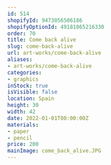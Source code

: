 ```yaml
---
id: 514
shopifyId: 9473056506186
shopifyOptionId: 49181065216330
order: 70
title: Сome back alive
slug: сome-back-alive
url: art-works/come-back-alive
aliases:
- art-works/come-back-alive
categories:
- graphics
inStock: true
isVisible: false
location: Spain
height: 30
width: 42
date: 2022-01-01T00:00:00Z
materials:
- paper
- pencil
price: 200
mainImage: come_back_alive.JPG
---
```

